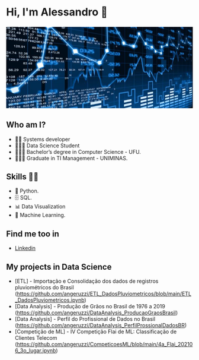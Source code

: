  # **Hi, I'm Alessandro** 👋 
###  
![GitHub Logo](fundo_ds_git.JPG)

## Who am I? 

* 👨‍💻 Systems developer
* 🧑🏻‍🎓 Data Science Student
* 👨🏼‍🎓 Bachelor’s degree in Computer Science - UFU.
* 👨🏼‍🎓 Graduate in TI Management - UNIMINAS.

## Skills 👩‍💻

* 🐍 Python.
* 🗄 SQL.
* 📊 Data Visualization
* 🔮 Machine Learning. 

## Find me too in

*  [Linkedin]( https://www.linkedin.com/in/alessandroangeruzzi/ )

## **My projects in Data Science**

* [ETL] - Importação e Consolidação dos dados de registros pluviométricos do Brasil (https://github.com/angeruzzi/ETL_DadosPluviometricos/blob/main/ETL_DadosPluviometricos.ipynb)
* [Data Analysis] - Produção de Grãos no Brasil de 1976 a 2019 (https://github.com/angeruzzi/DataAnalysis_ProducaoGraosBrasil)
* [Data Analysis] - Perfil do Profissional de Dados no Brasil (https://github.com/angeruzzi/DataAnalysis_PerfilProssionalDadosBR)
* [Competição de ML] - IV Competição Flai de ML: Classificação de Clientes Telecom (https://github.com/angeruzzi/CompeticoesML/blob/main/4a_Flai_202106_3o_lugar.ipynb)

<!--
**angeruzzi/angeruzzi** is a ✨ _special_ ✨ repository because its `README.md` (this file) appears on your GitHub profile.

Here are some ideas to get you started:

- 🔭 I’m currently working on ...
- 🌱 I’m currently learning ...
- 👯 I’m looking to collaborate on ...
- 🤔 I’m looking for help with ...
- 💬 Ask me about ...
- 📫 How to reach me: ...
- 😄 Pronouns: ...
- ⚡ Fun fact: ...
-->
